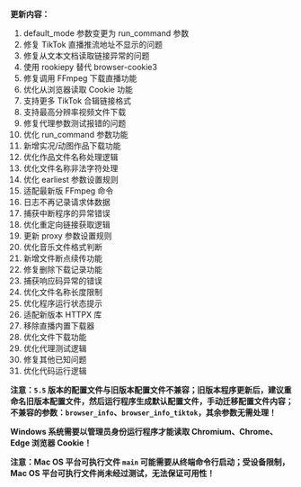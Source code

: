 **更新内容：**

1. default_mode 参数变更为 run_command 参数
2. 修复 TikTok 直播推流地址不显示的问题
3. 修复从文本文档读取链接异常的问题
4. 使用 rookiepy 替代 browser-cookie3
5. 修复调用 FFmpeg 下载直播功能
6. 优化从浏览器读取 Cookie 功能
7. 支持更多 TikTok 合辑链接格式
8. 支持最高分辨率视频文件下载
9. 修复代理参数测试报错的问题
10. 优化 run_command 参数功能
11. 新增实况/动图作品下载功能
12. 优化作品文件名称处理逻辑
13. 优化文件名称非法字符处理
14. 优化 earliest 参数设置规则
15. 适配最新版 FFmpeg 命令
16. 日志不再记录请求体数据
17. 捕获中断程序的异常错误
18. 优化重定向链接获取逻辑
19. 更新 proxy 参数设置规则
20. 优化音乐文件格式判断
21. 新增文件断点续传功能
22. 修复删除下载记录功能
23. 捕获响应码异常的错误
24. 优化文件名称长度限制
25. 优化程序运行状态提示
26. 适配新版本 HTTPX 库
27. 移除直播内置下载器
28. 优化文件下载功能
29. 优化代理测试逻辑
30. 修复其他已知问题
31. 优化代码运行逻辑

<p><strong>注意：<code>5.5</code> 版本的配置文件与旧版本配置文件不兼容；旧版本程序更新后，建议重命名旧版本配置文件，然后运行程序生成默认配置文件，手动迁移配置文件内容；不兼容的参数：<code>browser_info</code>、<code>browser_info_tiktok</code>，其余参数无需处理！</strong></p>

<p><strong>Windows 系统需要以管理员身份运行程序才能读取 Chromium、Chrome、Edge 浏览器 Cookie！</strong></p>

<p><strong>注意：Mac OS 平台可执行文件 <code>main</code> 可能需要从终端命令行启动；受设备限制，Mac OS 平台可执行文件尚未经过测试，无法保证可用性！</strong></p>

